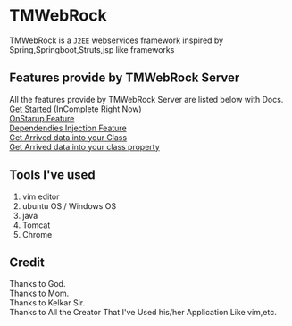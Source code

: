 # TMWebRock
TMWebRock is a `J2EE` webservices framework inspired by Spring,Springboot,Struts,jsp like frameworks


## Features provide by TMWebRock Server
All the features provide by TMWebRock Server are listed below with Docs.
[Get Started](/Documentation/GetStarted.md) (InComplete Right Now)<br>
[OnStarup Feature](/Documentation/OnStartup.md) <br>
[Dependendies Injection Feature](/Documentation/DependenciesInjection.md) <br>
[Get Arrived data into your Class](/Documentation/RequestParameter.md) <br>
[Get Arrived data into your class property](Documentation/injectingClientDataIntoProps.md) <br>


## Tools I've used 
1) vim editor
2) ubuntu OS / Windows OS
3) java
4) Tomcat
5) Chrome

## Credit
Thanks to God. <br>
Thanks to Mom. <br>
Thanks to Kelkar Sir.<br>
Thanks to All the Creator That I've Used his/her Application Like vim,etc. <br>

